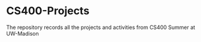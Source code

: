 # CS400-Projects
The repository records all the projects and activities from CS400 Summer at UW-Madison
